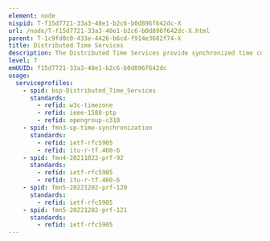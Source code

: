 ```yaml
---
element: node
nispid: T-f15d7721-33a3-48e1-b2c6-b0d896f642dc-X
url: /node/T-f15d7721-33a3-48e1-b2c6-b0d896f642dc-X.html
parent: T-1c9fd0c0-433e-4426-b6cd-f914e3682f74-X
title: Distributed Time Services
description: The Distributed Time Services provide synchronized time co-ordination as required among distributed processes when executed on different infrastructure segments and across time zones.
level: 7
emUUID: f15d7721-33a3-48e1-b2c6-b0d896f642dc
usage:
  serviceprofiles:
    - spid: bsp-Distributed_Time_Services
      standards:
        - refid: w3c-timezone
        - refid: ieee-1588-ptp
        - refid: opengroup-c310
    - spid: fmn3-sp-time-synchronization
      standards:
        - refid: ietf-rfc5905
        - refid: itu-r-tf.460-6
    - spid: fmn4-20211022-prf-92
      standards:
        - refid: ietf-rfc5905
        - refid: itu-r-tf.460-6
    - spid: fmn5-20221202-prf-120
      standards:
        - refid: ietf-rfc5905
    - spid: fmn5-20221202-prf-121
      standards:
        - refid: ietf-rfc5905
---
```

